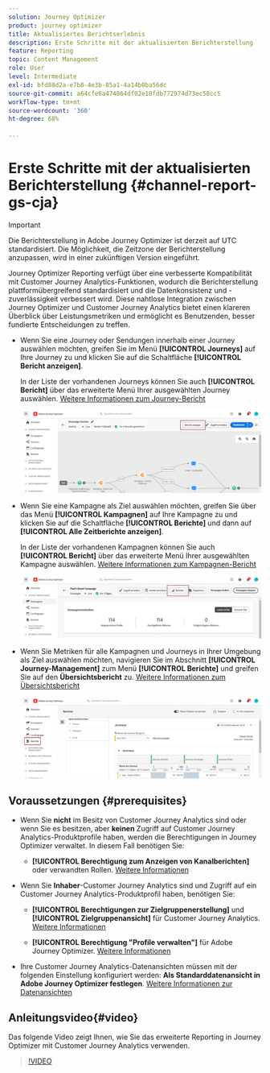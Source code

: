 ```yaml
---
solution: Journey Optimizer
product: journey optimizer
title: Aktualisiertes Berichtserlebnis
description: Erste Schritte mit der aktualisierten Berichterstellung
feature: Reporting
topic: Content Management
role: User
level: Intermediate
exl-id: bfd88d2a-e7b8-4e3b-85a1-4a14b0ba56dc
source-git-commit: a64cfe6a474864df02e18fdb772974d73ec58cc5
workflow-type: tm+mt
source-wordcount: '360'
ht-degree: 68%

---
```


# Erste Schritte mit der aktualisierten Berichterstellung {#channel-report-gs-cja}

>[!IMPORTANT]
>
>Die Berichterstellung in Adobe Journey Optimizer ist derzeit auf UTC standardisiert. Die Möglichkeit, die Zeitzone der Berichterstellung anzupassen, wird in einer zukünftigen Version eingeführt.

Journey Optimizer Reporting verfügt über eine verbesserte Kompatibilität mit Customer Journey Analytics-Funktionen, wodurch die Berichterstellung plattformübergreifend standardisiert und die Datenkonsistenz und -zuverlässigkeit verbessert wird. Diese nahtlose Integration zwischen Journey Optimizer und Customer Journey Analytics bietet einen klareren Überblick über Leistungsmetriken und ermöglicht es Benutzenden, besser fundierte Entscheidungen zu treffen.

* Wenn Sie eine Journey oder Sendungen innerhalb einer Journey auswählen möchten, greifen Sie im Menü **[!UICONTROL Journeys]** auf Ihre Journey zu und klicken Sie auf die Schaltfläche **[!UICONTROL Bericht anzeigen]**.

  In der Liste der vorhandenen Journeys können Sie auch **[!UICONTROL Bericht]** über das erweiterte Menü Ihrer ausgewählten Journey auswählen. [Weitere Informationen zum Journey-Bericht](journey-global-report-cja.md)

  ![](assets/gs-cja-report-3.png)

* Wenn Sie eine Kampagne als Ziel auswählen möchten, greifen Sie über das Menü **[!UICONTROL Kampagnen]** auf Ihre Kampagne zu und klicken Sie auf die Schaltfläche **[!UICONTROL Berichte]** und dann auf **[!UICONTROL Alle Zeitberichte anzeigen]**.

  In der Liste der vorhandenen Kampagnen können Sie auch **[!UICONTROL Bericht]** über das erweiterte Menü Ihrer ausgewählten Kampagne auswählen. [Weitere Informationen zum Kampagnen-Bericht](campaign-global-report-cja.md)

  ![](assets/gs-cja-report-2.png)

* Wenn Sie Metriken für alle Kampagnen und Journeys in Ihrer Umgebung als Ziel auswählen möchten, navigieren Sie im Abschnitt **[!UICONTROL Journey-Management]** zum Menü **[!UICONTROL Berichte]** und greifen Sie auf den **Übersichtsbericht** zu. [Weitere Informationen zum Übersichtsbericht](channel-report-cja.md)

  ![](assets/gs-cja-report-1.png)

## Voraussetzungen {#prerequisites}

* Wenn Sie **nicht** im Besitz von Customer Journey Analytics sind oder wenn Sie es besitzen, aber **keinen** Zugriff auf Customer Journey Analytics-Produktprofile haben, werden die Berechtigungen in Journey Optimizer verwaltet. In diesem Fall benötigen Sie:

   * **[!UICONTROL Berechtigung zum Anzeigen von Kanalberichten]** oder verwandten Rollen. [Weitere Informationen](../administration/permissions.md)

* Wenn Sie **Inhaber**-Customer Journey Analytics sind und Zugriff auf ein Customer Journey Analytics-Produktprofil haben, benötigen Sie:

   * **[!UICONTROL Berechtigungen zur Zielgruppenerstellung]** und **[!UICONTROL Zielgruppenansicht]** für Customer Journey Analytics. [Weitere Informationen](https://experienceleague.adobe.com/de/docs/analytics-platform/using/technotes/access-control)

   * **[!UICONTROL Berechtigung &quot;Profile verwalten&quot;]** für Adobe Journey Optimizer. [Weitere Informationen](../administration/permissions.md)

* Ihre Customer Journey Analytics-Datenansichten müssen mit der folgenden Einstellung konfiguriert werden: **Als Standarddatenansicht in Adobe Journey Optimizer festlegen**. [Weitere Informationen zur Datenansichten](https://experienceleague.adobe.com/de/docs/analytics-platform/using/cja-dataviews/create-dataview)

## Anleitungsvideo{#video}

Das folgende Video zeigt Ihnen, wie Sie das erweiterte Reporting in Journey Optimizer mit Customer Journey Analytics verwenden.

>[!VIDEO](https://video.tv.adobe.com/v/3430413)